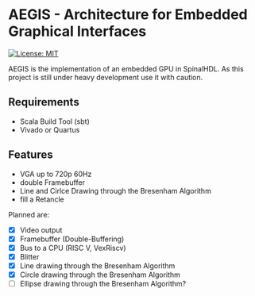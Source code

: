 # AEGIS - Architecture for Embedded Graphical Interfaces

[![License: MIT](https://img.shields.io/badge/License-MIT-yellow.svg)](https://opensource.org/licenses/MIT)

AEGIS is the implementation of an embedded GPU in SpinalHDL.
As this project is still under heavy development use it with caution.

## Requirements

- Scala Build Tool (sbt)
- Vivado or Quartus

## Features

- VGA up to 720p 60Hz
- double Framebuffer
- Line and Cirlce Drawing through the Bresenham Algorithm
- fill a Retancle

Planned are:

- [x] Video output
- [x] Framebuffer (Double-Buffering)
- [x] Bus to a CPU (RISC V, VexRiscv)
- [x] Blitter
- [x] Line drawing through the Bresenham Algorithm
- [x] Circle drawing through the Bresenham Algorithm
- [ ] Ellipse drawing through the Bresenham Algorithm?
